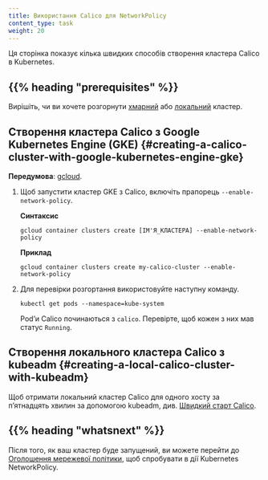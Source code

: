 ```yaml
---
title: Використання Calico для NetworkPolicy
content_type: task
weight: 20
---
```


<!-- overview -->
Ця сторінка показує кілька швидких способів створення кластера Calico в Kubernetes.

## {{% heading "prerequisites" %}}

Вирішіть, чи ви хочете розгорнути [хмарний](#creating-a-calico-cluster-with-google-kubernetes-engine-gke) або [локальний](#creating-a-local-calico-cluster-with-kubeadm) кластер.

<!-- steps -->

## Створення кластера Calico з Google Kubernetes Engine (GKE) {#creating-a-calico-cluster-with-google-kubernetes-engine-gke}

**Передумова**: [gcloud](https://cloud.google.com/sdk/docs/quickstarts).

1. Щоб запустити кластер GKE з Calico, включіть прапорець `--enable-network-policy`.

   **Синтаксис**

   ```shell
   gcloud container clusters create [ІМ'Я_КЛАСТЕРА] --enable-network-policy
   ```

   **Приклад**

   ```shell
   gcloud container clusters create my-calico-cluster --enable-network-policy
   ```

2. Для перевірки розгортання використовуйте наступну команду.

   ```shell
   kubectl get pods --namespace=kube-system
   ```

   Podʼи Calico починаються з `calico`. Перевірте, щоб кожен з них мав статус `Running`.

## Створення локального кластера Calico з kubeadm {#creating-a-local-calico-cluster-with-kubeadm}

Щоб отримати локальний кластер Calico для одного хосту за пʼятнадцять хвилин за допомогою kubeadm, див. [Швидкий старт Calico](https://projectcalico.docs.tigera.io/getting-started/kubernetes/).

## {{% heading "whatsnext" %}}

Після того, як ваш кластер буде запущений, ви можете перейти до [Оголошення мережевої політики](/uk/docs/tasks/administer-cluster/declare-network-policy/), щоб спробувати в дії Kubernetes NetworkPolicy.
